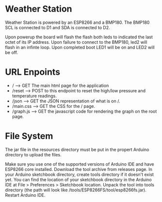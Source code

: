 # Weather Station
Weather Station is powered by an ESP8266 and a BMP180.
The BMP180 SCL is connected to D1 and SDA is connected to D2.

Upon powerup the board will flash the flash both leds to indicated the last octet of its IP address.
Upon failure to connect to the BMP180, led2 will flash in an infinte loop.
Upon completed boot LED1 will be on and LED2 will be off.

# URL Enpoints
* / --> GET The main html page for the application
* /reset --> POST to this endpoint to reset the high/low pressure and temperature readings.
* /json --> GET the JSON representation of what is on /.
* /main.css --> GET the CSS for the / page.
* /graph.js --> GET the javascript code for rendering the graph on the root page.

# File System
The jar file in the resources directory must be put in the propert Arduino directory to upload
the files.

Make sure you use one of the supported versions of Arduino IDE and have ESP8266 core installed.
Download the tool archive from releases page.
In your Arduino sketchbook directory, create tools directory if it doesn't exist yet. You can find the location of your sketchbook directory in the Arduino IDE at File > Preferences > Sketchbook location.
Unpack the tool into tools directory (the path will look like <sketchbook directory>/tools/ESP8266FS/tool/esp8266fs.jar).
Restart Arduino IDE.